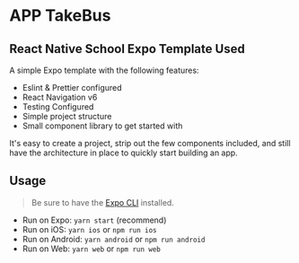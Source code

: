 # APP TakeBus

## React Native School Expo Template Used

A simple Expo template with the following features:

- Eslint & Prettier configured
- React Navigation v6
- Testing Configured
- Simple project structure
- Small component library to get started with

It's easy to create a project, strip out the few components included, and still have the architecture in place to quickly start building an app.

## Usage

> Be sure to have the [Expo CLI](https://docs.expo.io/workflow/expo-cli/) installed.

- Run on Expo: `yarn start` (recommend)
- Run on iOS: `yarn ios` or `npm run ios`
- Run on Android: `yarn android` or `npm run android`
- Run on Web: `yarn web` or `npm run web`
